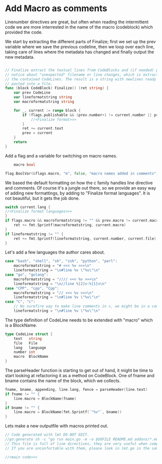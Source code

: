 # Add Macro as comments

Linenumber directives are great, but often when reading the intermittent code
we are more interrested in the name of the macro (codeblock) which provided the
code.

We start by extracting the different parts of Finalize; first we set up the
prev variable where we save the previous codeline, then we loop over each line,
taking care of lines where the metadata has changed and finally output the new metadata.

```go "Finalize Declaration"

// Finalize extract the textual lines from CodeBlocks and (if needed) prepend a
// notice about "unexpected" filename or line changes, which is extracted from
// the contained CodeLines. The result is a string with newlines ready to be
// pasted into a file.
func (block CodeBlock) Finalize() (ret string) {
	var prev CodeLine
	var lineformatstring string
	var macroformatstring string

	for _, current := range block {
		if !flags.publishable && (prev.number+1 != current.number || prev.file != current.file) {
			//<Finalize format>>>
		}
		ret += current.text
		prev = current
	}
	return
}
```

Add a flag and a variable for switching on macro names.

```go "flags for cli" +=
	macro bool
```
```go "Initialize" +=
flag.BoolVar(&flags.macro, "m", false, "macro names added in comments")
```

We based the default formatting on how the c family handles line directive and
comments. Of course it's a jungle out there, so we provide an easy way of
adding new formattings, by adding to "Finalize format languages". It is not
beautiful, but it gets the job done.

```go "Finalize format"
switch current.lang {
//<Finalize format languages>>>
}
if flags.macro && macroformatstring != "" && prev.macro != current.macro {
	ret += fmt.Sprintf(macroformatstring, current.macro)
}
if lineformatstring != "" {
	ret += fmt.Sprintf(lineformatstring, current.number, current.file)
}
```

Let's add a few languages the author cares about.

```go "Finalize format languages" +=
case "bash", "shell", "sh", "zsh", "python", "perl":
	macroformatstring = "# <<< %v >>>\n"
	lineformatstring = "\n#line %v \"%v\"\n"
case "go", "golang":
	macroformatstring = "//// <<< %v >>>\n"
	lineformatstring = "\n//line %[2]v:%[1]v\n"
case "CPP", "cpp", "Cpp":
	macroformatstring = "// <<< %v >>>\n"
	lineformatstring = "\n#line %v \"%v\"\n"
case "C", "c":
	// No surefire way to make line comments in c, we might be in a comment block already.
	lineformatstring = "\n#line %v \"%v\"\n"
```

The type definition of CodeLine needs to be extended with "macro" which is a
BlockName.

```go "Codeline type definition"
type CodeLine struct {
	text   string
	file   File
	lang   language
	number int
	macro  BlockName
}
```

The parseHeader function is starting to get out of hand, it might be time to
start looking at refactoring it as a method on CodeBlock. One of fname and
bname contains the name of the block, which we collects.

```go "Check block header"
fname, bname, appending, line.lang, fence = parseHeader(line.text)
if fname != "" {
	line.macro = BlockName(fname)
}
if bname != "" {
	line.macro = BlockName(fmt.Sprintf(`"%v"`, bname))
}
```

Lets make a new outputfile with macros printed out.

```go macro.go
// Code generated with lmt DO NOT EDIT.
//go:generate sh -c "go run main.go -m -o $GOFILE README.md addons/*.md && go fmt $GOFILE && echo please use main.go to produce a binary."
// This file is full of line directives, they are very useful when compiling and/or in user reports.
// If you are unconfortable with them, please look in lmt.go in the same directory.

//<main code>>>
```
